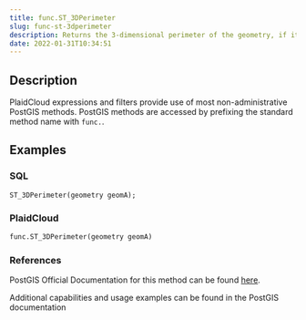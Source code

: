 ```yaml
---
title: func.ST_3DPerimeter
slug: func-st-3dperimeter
description: Returns the 3-dimensional perimeter of the geometry, if it is a polygon or multi-polygon
date: 2022-01-31T10:34:51
---
```



## Description


PlaidCloud expressions and filters provide use of most non-administrative PostGIS methods. PostGIS methods are accessed by prefixing the standard method name with `func.`.



## Examples


### SQL



```
ST_3DPerimeter(geometry geomA);
```


### PlaidCloud



```python
func.ST_3DPerimeter(geometry geomA)
```


### References


PostGIS Official Documentation for this method can be found [here](https://postgis.net/docs/manual-3.1/ST_3DPerimeter.html).



Additional capabilities and usage examples can be found in the PostGIS documentation

